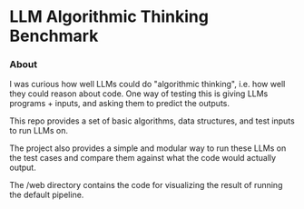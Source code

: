 # LLM Algorithmic Thinking Benchmark

### About
I was curious how well LLMs could do "algorithmic thinking", i.e. how well they could reason about code.
One way of testing this is giving LLMs programs + inputs, and asking them to predict the outputs.

This repo provides a set of basic algorithms, data structures, and test inputs to run LLMs on.

The project also provides a simple and modular way to run these LLMs on the test cases and compare them against
what the code would actually output.

The /web directory contains the code for visualizing the result of running the default pipeline.